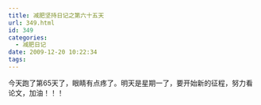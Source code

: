 ```yaml
---
title: 减肥坚持日记之第六十五天
url: 349.html
id: 349
categories:
  - 减肥日记
date: 2009-12-20 10:22:34
tags:
---
```


今天跑了第65天了，眼睛有点疼了。明天是星期一了，要开始新的征程，努力看论文，加油！！！